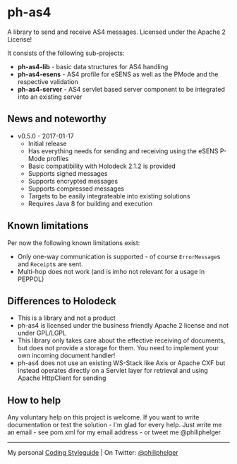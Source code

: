 # ph-as4

A library to send and receive AS4 messages. 
Licensed under the Apache 2 License!

It consists of the following sub-projects:
  * **ph-as4-lib** - basic data structures for AS4 handling
  * **ph-as4-esens** - AS4 profile for eSENS as well as the PMode and the respective validation
  * **ph-as4-server** - AS4 servlet based server component to be integrated into an existing server

## News and noteworthy

  * v0.5.0 - 2017-01-17
    * Initial release
    * Has everything needs for sending and receiving using the eSENS P-Mode profiles
    * Basic compatibility with Holodeck 2.1.2 is provided
    * Supports signed messages
    * Supports encrypted messages
    * Supports compressed messages
    * Targets to be easily integrateable into existing solutions
    * Requires Java 8 for building and execution 
    
## Known limitations

Per now the following known limitations exist:
  * Only one-way communication is supported - of course `ErrorMessage`s and `Receipt`s are sent.
  * Multi-hop does not work (and is imho not relevant for a usage in PEPPOL)
  
## Differences to Holodeck

  * This is a library and not a product
  * ph-as4 is licensed under the business friendly Apache 2 license and not under GPL/LGPL
  * This library only takes care about the effective receiving of documents, but does not provide a storage for them. You need to implement your own incoming document handler!
  * ph-as4 does not use an existing WS-Stack like Axis or Apache CXF but instead operates directly on a Servlet layer for retrieval and using Apache HttpClient for sending

## How to help

Any voluntary help on this project is welcome.
If you want to write documentation or test the solution - I'm glad for every help.
Just write me an email - see pom.xml for my email address - or tweet me @philiphelger

---

My personal [Coding Styleguide](https://github.com/phax/meta/blob/master/CodeingStyleguide.md) |
On Twitter: <a href="https://twitter.com/philiphelger">@philiphelger</a>
